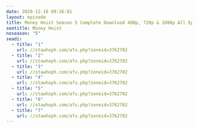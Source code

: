 ```yaml
---
date: 2020-12-16 09:26:01
layout: episode
title: Money Heist Season 5 Complete Download 480p, 720p & 1080p All Episode
seotitle: Money Heist
noseason: "5"
seadi:
  - title: "1"
    url: //stawhoph.com/afu.php?zoneid=3762702
  - title: "2"
    url: //stawhoph.com/afu.php?zoneid=3762702
  - title: "3"
    url: //stawhoph.com/afu.php?zoneid=3762702
  - title: "4"
    url: //stawhoph.com/afu.php?zoneid=3762702
  - title: "5"
    url: //stawhoph.com/afu.php?zoneid=3762702
  - title: "6"
    url: //stawhoph.com/afu.php?zoneid=3762702
  - title: "7"
    url: //stawhoph.com/afu.php?zoneid=3762702
---
```

